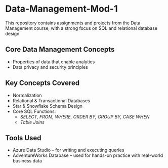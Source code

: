 # Data-Management-Mod-1
This repository contains assignments and projects from the Data Management course, with a strong focus on SQL and relational database design.

## Core Data Management Concepts
- Properties of data that enable analytics
- Data privacy and security principles

## Key Concepts Covered
- Normalization
- Relational & Transactional Databases
- Star & Snowflake Schema Design
- Core SQL Functions:
   - *SELECT, FROM, WHERE, ORDER BY, GROUP BY, CASE WHEN*
   - *Table Joins*

## Tools Used
- Azure Data Studio – for writing and executing queries
- AdventureWorks Database – used for hands-on practice with real-world business data
